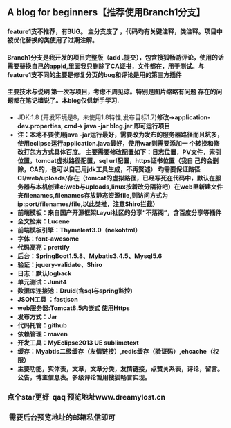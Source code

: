 ## A blog for beginners【推荐使用Branch1分支】
#### feature1支不推荐，有BUG。 主分支废了 ，代码均有关键注释，类注释。项目中被优化替换的类使用了过期注解。
#### Branch1分支是我开发的项目完整版（add .提交），包含搜狐畅游评论，使用的话需要替换自己的appid,里面我只删除了CA证书，文件都在，用于测试。与feature1支不同的主要是修复分页的bug和评论是用的第三方插件
#### 主要技术与说明  第一次写项目，考虑不周见谅。特别是图片缩略有问题  存在的问题都在笔记墙说了。本blog仅供新手学习.
*  JDK:1.8 (开发环境是8，未使用1.8特性,发布目标1.7)<strong>修改->application-dev.properties, cmd-> java -jar blog.jar 即可运行项目 
*  注：本地不要使用java -jar运行最好，需要改为发布的服务器路径而且坑多，使用eclipse运行application.java最好，使用war则需要添加一 个转换和修改打包方方式具体百度。 
主要需要修改配置如下：日志位置，PV文件，索引位置，tomcat虚拟路径配置，sql url配置，https证书位置（我自 己的会删除，CA的，也可以自己用jdk工具生成，不再赘述） 均需要保证路径C:/web/uploads/存在（tomcat的虚拟路径，已经写死在代码中，默认在服务器与本机创建c:\web与uploads,linux按着改分隔符吧）在web里新建文件夹filenames,filenames存放静态资源file,则访问方式为ip:port/filenames/file,以此类推，注意Shiro拦截）
*  前端模板：来自国产开源框架Layui社区的分享“不落阁”，含百度分享等插件
*  全文检索：Lucene
*  前端模板引擎：Thymeleaf3.0（nekohtml）
*  字体：font-awesome
*  代码高亮：prettify
*  后台：SpringBoot1.5.8、Mybatis3.4.5、Mysql5.6
*  验证：jquery-validate、Shiro
*  日志：默认logback
*  单元测试：Junit4
*  数据库连接池：Druid(含sql与spring监控)
*  JSON工具 ：fastjson
*  web服务器:Tomcat8.5内嵌式 使用Https
*  发布方式：Jar
*  代码托管：github
*  依赖管理：maven
*  开发工具：MyEclipse2013 UE sublimetext
*  缓存：Myabtis二级缓存（友情链接）,redis缓存（验证码）,ehcache（权限）
*  主要功能，实体表，文章，文章分类，友情链接，点赞关系表，评论，留言。公告，博主信息表。多级评论暂用搜狐畅言实现。 
  
###  点个star更好  qaq 预览地址www.dreamylost.cn
###  需要后台预览地址的邮箱私信即可
